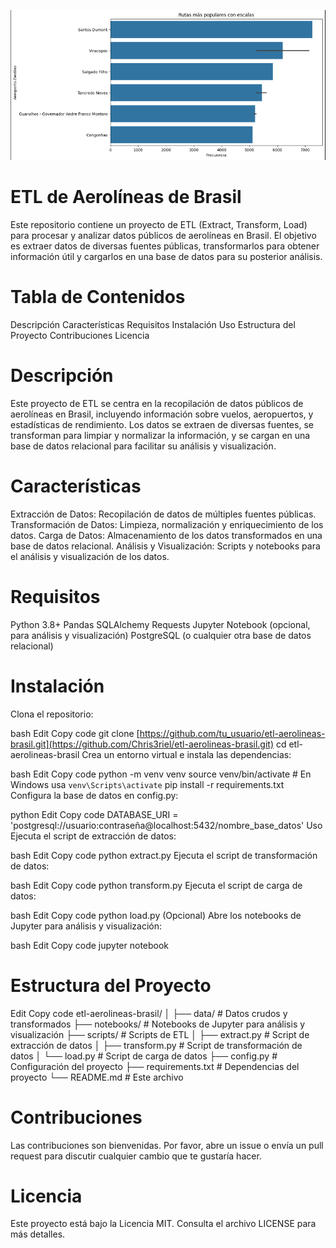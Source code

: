 ![alt text](image.png)

# ETL de Aerolíneas de Brasil
Este repositorio contiene un proyecto de ETL (Extract, Transform, Load) para procesar y analizar datos públicos de aerolíneas en Brasil. El objetivo es extraer datos de diversas fuentes públicas, transformarlos para obtener información útil y cargarlos en una base de datos para su posterior análisis.

# Tabla de Contenidos
Descripción
Características
Requisitos
Instalación
Uso
Estructura del Proyecto
Contribuciones
Licencia

# Descripción
Este proyecto de ETL se centra en la recopilación de datos públicos de aerolíneas en Brasil, incluyendo información sobre vuelos, aeropuertos, y estadísticas de rendimiento. Los datos se extraen de diversas fuentes, se transforman para limpiar y normalizar la información, y se cargan en una base de datos relacional para facilitar su análisis y visualización.

# Características
Extracción de Datos: Recopilación de datos de múltiples fuentes públicas.
Transformación de Datos: Limpieza, normalización y enriquecimiento de los datos.
Carga de Datos: Almacenamiento de los datos transformados en una base de datos relacional.
Análisis y Visualización: Scripts y notebooks para el análisis y visualización de los datos.

# Requisitos
Python 3.8+
Pandas
SQLAlchemy
Requests
Jupyter Notebook (opcional, para análisis y visualización)
PostgreSQL (o cualquier otra base de datos relacional)

# Instalación
Clona el repositorio:

bash
Edit
Copy code
git clone [https://github.com/tu_usuario/etl-aerolineas-brasil.git](https://github.com/Chris3riel/etl-aerolineas-brasil.git)
cd etl-aerolineas-brasil
Crea un entorno virtual e instala las dependencias:

bash
Edit
Copy code
python -m venv venv
source venv/bin/activate  # En Windows usa `venv\Scripts\activate`
pip install -r requirements.txt
Configura la base de datos en config.py:

python
Edit
Copy code
DATABASE_URI = 'postgresql://usuario:contraseña@localhost:5432/nombre_base_datos'
Uso
Ejecuta el script de extracción de datos:

bash
Edit
Copy code
python extract.py
Ejecuta el script de transformación de datos:

bash
Edit
Copy code
python transform.py
Ejecuta el script de carga de datos:

bash
Edit
Copy code
python load.py
(Opcional) Abre los notebooks de Jupyter para análisis y visualización:

bash
Edit
Copy code
jupyter notebook

# Estructura del Proyecto
Edit
Copy code
etl-aerolineas-brasil/
│
├── data/                   # Datos crudos y transformados
├── notebooks/              # Notebooks de Jupyter para análisis y visualización
├── scripts/                # Scripts de ETL
│   ├── extract.py          # Script de extracción de datos
│   ├── transform.py        # Script de transformación de datos
│   └── load.py             # Script de carga de datos
├── config.py               # Configuración del proyecto
├── requirements.txt        # Dependencias del proyecto
└── README.md               # Este archivo

# Contribuciones
Las contribuciones son bienvenidas. Por favor, abre un issue o envía un pull request para discutir cualquier cambio que te gustaría hacer.

# Licencia
Este proyecto está bajo la Licencia MIT. Consulta el archivo LICENSE para más detalles.
